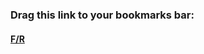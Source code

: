 ### Drag this link to your bookmarks bar:

 <h4><a href="javascript:(function&#32;FR_2_0(){function&#32;toastMsg(str,sec,err){WF.showMessage(&quot;&lt;b&gt;&quot;+str+&quot;&lt;/b&gt;&quot;,err);setTimeout(function(){WF.hideMessage()},(sec||2)*1e3)}function&#32;applyToEachItem(functionToApply,parent){functionToApply(parent);for(let&#32;child&#32;of&#32;parent.getChildren()){applyToEachItem(functionToApply,child)}}function&#32;findMatchingItems(itemPredicate,parent){const&#32;matches=[];function&#32;addIfMatch(item){if(itemPredicate(item)){matches.push(item)}}applyToEachItem(addIfMatch,parent);return&#32;matches}function&#32;editableItemWithVisibleMatch(item){const&#32;isVisible=WF.completedVisible()||!item.isWithinCompleted();return&#32;item.data.search_result&amp;&amp;item.data.search_result.matches&amp;&amp;isVisible&amp;&amp;!item.isReadOnly()}function&#32;escapeForRegExp(str){return&#32;str.replace(/[-\[\]{}()*+?.,\\^$|#]/g,&quot;\\$&amp;&quot;)}function&#32;countMatches(items,rgx){let&#32;matchCount=0;items.forEach(item=&gt;{let&#32;result=item.data.search_result;if(result.nameMatches){let&#32;nameMatch=item.getName().match(rgx);if(nameMatch)matchCount+=nameMatch.length}if(result.noteMatches){let&#32;noteMatch=item.getNote().match(rgx);if(noteMatch)matchCount+=noteMatch.length}});return&#32;matchCount}function&#32;replaceMatches(items,rgx,r){WF.editGroup(function(){items.forEach(item=&gt;{let&#32;result=item.data.search_result;if(result.nameMatches)WF.setItemName(item,item.getName().replace(rgx,htmlEscapeTextForContent(r)));if(result.noteMatches)WF.setItemNote(item,item.getNote().replace(rgx,htmlEscapeTextForContent(r)))})});r===&quot;&quot;?WF.clearSearch():WF.search(tQuery.replace(find,r))}function&#32;showFindReplaceDialog(b,t,b1,b2,di){const&#32;style='#inputBx{width:95%;height:20px;display:block;margin-top:5px;border:1px&#32;solid&#32;#ccc;border-radius:4px;padding:4px}.btnX{font-size:18px;background-color:#49baf2;border:2px&#32;solid;border-radius:20px;color:#fff;padding:5px&#32;15px;margin-top:16px;margin-right:16px}.btnX:focus{border-color:#c4c4c4}';const&#32;box=`&lt;p&gt;&lt;b&gt;Replace:&lt;/b&gt;&lt;input&#32;value=&quot;${htmlEscapeText(di)}&quot;&#32;id=&quot;inputBx&quot;&#32;type=&quot;text&quot;&#32;spellcheck=&quot;false&quot;&gt;&lt;/p&gt;`;const&#32;buttons=`&lt;div&gt;&lt;button&#32;type=&quot;button&quot;&#32;class=&quot;btnX&quot;&#32;id=&quot;btn1&quot;&gt;${htmlEscapeText(b1)}&lt;/button&gt;&lt;button&#32;type=&quot;button&quot;&#32;class=&quot;btnX&quot;&#32;id=&quot;btn2&quot;&gt;${htmlEscapeText(b2)}&lt;/button&gt;&lt;/div&gt;`;WF.showAlertDialog(`&lt;style&gt;${htmlEscapeText(style)}&lt;/style&gt;&lt;div&gt;${b}&lt;/div&gt;${box+buttons}`,t);setTimeout(function(){let&#32;userInput;const&#32;inputBx=document.getElementById(&quot;inputBx&quot;);const&#32;btn1=document.getElementById(&quot;btn1&quot;);const&#32;btn2=document.getElementById(&quot;btn2&quot;);inputBx.select();inputBx.addEventListener(&quot;keyup&quot;,function(event){if(event.key===&quot;Enter&quot;){btn1.click()}});btn1.onclick=function(){userInput=inputBx.value;WF.hideDialog();setTimeout(function(){replaceMatches(Matches,rgx_gi,userInput)},50)};btn2.onclick=function(){userInput=inputBx.value;WF.hideDialog();setTimeout(function(){replaceMatches(Matches,rgx_g,userInput)},50)}},100)}if(!WF.currentSearchQuery()){return&#32;void&#32;toastMsg('Use&#32;the&#32;searchbox&#32;to&#32;find.&#32;&lt;a&#32;href=&quot;https://workflowy.com/s/findreplace-bookmark/ynKNSb5dA77p2siT&quot;&#32;target=&quot;_blank&quot;&gt;Click&#32;here&#32;for&#32;more&#32;information.&lt;/a&gt;',3,true)}const&#32;tQuery=WF.currentSearchQuery().trim();const&#32;Matches=findMatchingItems(editableItemWithVisibleMatch,WF.currentItem());const&#32;isQuoted=tQuery.match(/(&quot;)(.+)(&quot;)/);const&#32;find=isQuoted?isQuoted[2]:tQuery.includes(&quot;&#32;&quot;)?false:tQuery;if(find===false){if(confirm('The&#32;search&#32;contains&#32;at&#32;least&#32;one&#32;space.\n\n1.&#32;Press&#32;OK&#32;to&#32;convert&#32;your&#32;search&#32;to&#32;&quot;exact&#32;match&quot;.\n\n2.&#32;Activate&#32;Find/Replace&#32;again.')){WF.search('&quot;'+tQuery+'&quot;')}return}const&#32;Title=&quot;Find/Replace&quot;;const&#32;modeTxt=isQuoted?&quot;Exact&#32;Match,&#32;&quot;:&quot;Single&#32;Word/Tag,&#32;&quot;;const&#32;compTxt=`Completed:&#32;${WF.completedVisible()?&quot;Included&quot;:&quot;Excluded&quot;}`;const&#32;findTxt=isQuoted?isQuoted[0]:tQuery;const&#32;body=`&lt;p&gt;&lt;b&gt;Mode:&lt;/b&gt;&lt;br&gt;${modeTxt+compTxt}&lt;/p&gt;&lt;p&gt;&lt;b&gt;Find:&lt;/b&gt;&lt;br&gt;${htmlEscapeText(findTxt)}&lt;/p&gt;`;const&#32;findRgx=escapeForRegExp(htmlEscapeTextForContent(find));const&#32;rgx_gi=new&#32;RegExp(findRgx,&quot;gi&quot;);const&#32;rgx_g=new&#32;RegExp(findRgx,&quot;g&quot;);const&#32;allCount=countMatches(Matches,rgx_gi);const&#32;caseCount=countMatches(Matches,rgx_g);if(allCount&gt;0){showFindReplaceDialog(body,Title,`Replace:&#32;All&#32;(${allCount})`,`Replace:&#32;Match&#32;Case&#32;(${caseCount})`,find)}else{WF.showAlertDialog(body+&quot;&lt;br&gt;&lt;br&gt;&lt;i&gt;No&#32;matches&#32;found.&lt;/i&gt;&quot;,Title)}})();">F/R</a></h4>
